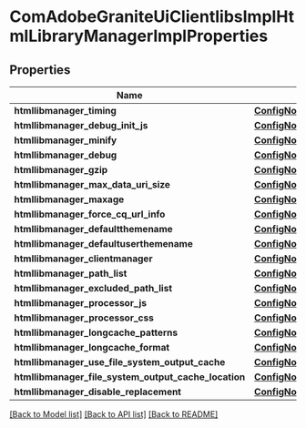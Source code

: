 # ComAdobeGraniteUiClientlibsImplHtmlLibraryManagerImplProperties

## Properties
Name | Type | Description | Notes
------------ | ------------- | ------------- | -------------
**htmllibmanager_timing** | [**ConfigNodePropertyBoolean**](ConfigNodePropertyBoolean.md) |  | [optional] 
**htmllibmanager_debug_init_js** | [**ConfigNodePropertyString**](ConfigNodePropertyString.md) |  | [optional] 
**htmllibmanager_minify** | [**ConfigNodePropertyBoolean**](ConfigNodePropertyBoolean.md) |  | [optional] 
**htmllibmanager_debug** | [**ConfigNodePropertyBoolean**](ConfigNodePropertyBoolean.md) |  | [optional] 
**htmllibmanager_gzip** | [**ConfigNodePropertyBoolean**](ConfigNodePropertyBoolean.md) |  | [optional] 
**htmllibmanager_max_data_uri_size** | [**ConfigNodePropertyInteger**](ConfigNodePropertyInteger.md) |  | [optional] 
**htmllibmanager_maxage** | [**ConfigNodePropertyInteger**](ConfigNodePropertyInteger.md) |  | [optional] 
**htmllibmanager_force_cq_url_info** | [**ConfigNodePropertyBoolean**](ConfigNodePropertyBoolean.md) |  | [optional] 
**htmllibmanager_defaultthemename** | [**ConfigNodePropertyString**](ConfigNodePropertyString.md) |  | [optional] 
**htmllibmanager_defaultuserthemename** | [**ConfigNodePropertyString**](ConfigNodePropertyString.md) |  | [optional] 
**htmllibmanager_clientmanager** | [**ConfigNodePropertyString**](ConfigNodePropertyString.md) |  | [optional] 
**htmllibmanager_path_list** | [**ConfigNodePropertyArray**](ConfigNodePropertyArray.md) |  | [optional] 
**htmllibmanager_excluded_path_list** | [**ConfigNodePropertyArray**](ConfigNodePropertyArray.md) |  | [optional] 
**htmllibmanager_processor_js** | [**ConfigNodePropertyArray**](ConfigNodePropertyArray.md) |  | [optional] 
**htmllibmanager_processor_css** | [**ConfigNodePropertyArray**](ConfigNodePropertyArray.md) |  | [optional] 
**htmllibmanager_longcache_patterns** | [**ConfigNodePropertyArray**](ConfigNodePropertyArray.md) |  | [optional] 
**htmllibmanager_longcache_format** | [**ConfigNodePropertyString**](ConfigNodePropertyString.md) |  | [optional] 
**htmllibmanager_use_file_system_output_cache** | [**ConfigNodePropertyBoolean**](ConfigNodePropertyBoolean.md) |  | [optional] 
**htmllibmanager_file_system_output_cache_location** | [**ConfigNodePropertyString**](ConfigNodePropertyString.md) |  | [optional] 
**htmllibmanager_disable_replacement** | [**ConfigNodePropertyArray**](ConfigNodePropertyArray.md) |  | [optional] 

[[Back to Model list]](../README.md#documentation-for-models) [[Back to API list]](../README.md#documentation-for-api-endpoints) [[Back to README]](../README.md)


